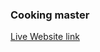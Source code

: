 ﻿### Cooking master
[Live Website link](https://vileguljar.github.io/cooking-master/ "Cooking master")
